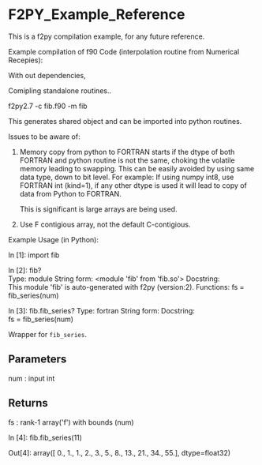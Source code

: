# F2PY_Example_Reference
This is a f2py compilation example, for any future reference.

Example compilation of f90 Code (interpolation routine from Numerical Recepies):

With out dependencies,


Comipling standalone routines..

   f2py2.7 -c fib.f90 -m fib
   
   
   This generates shared object and can be imported into python routines.

Issues to be aware of:

   1. Memory copy from python to FORTRAN starts if the dtype of both FORTRAN and python routine
      is not the same, choking the volatile memory leading to swapping. This can be easily avoided
      by using same data type, down to bit level.
      For example: If using numpy int8, use FORTRAN int (kind=1), if any other dtype is used
                  it will lead to copy of data from Python to FORTRAN.
   
      This is significant is large arrays are being used.

   2. Use F contigious array, not the default C-contigious.
 

 

Example Usage (in Python):
   
   In [1]: import fib

   In [2]: fib?  
   Type:        module
   String form: <module 'fib' from 'fib.so'>
   Docstring:  
   This module 'fib' is auto-generated with f2py (version:2).
   Functions:
   fs = fib_series(num)


   In [3]: fib.fib_series?
   Type:        fortran
   String form: <fortran object>
   Docstring:  
   fs = fib_series(num)
   
   Wrapper for ``fib_series``.

   Parameters
   ----------
   num : input int

   Returns
   -------
   fs : rank-1 array('f') with bounds (num)

   
In [4]: fib.fib_series(11)
   
Out[4]: array([ 0., 1.,  1.,  2.,  3.,  5.,  8., 13., 21., 34., 55.],
      dtype=float32)

   
   
